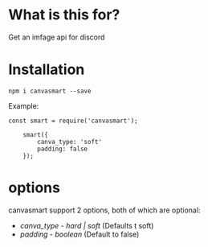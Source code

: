 # What is this for?

Get an imfage api for discord

# Installation

`npm i canvasmart --save`

Example:
```
const smart = require('canvasmart');

    smart({
        canva_type: 'soft'
        padding: false
    });
```

# options

canvasmart support 2 options, both of which are optional:

* *canva_type* - _hard | soft_ (Defaults t soft)
* *padding* - _boolean_ (Default to false)
